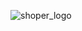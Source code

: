 ![shoper_logo](https://github.com/Grzegorz96/Shopper-app-frontend/assets/129303867/7b6b5fe8-6b4d-4268-919f-b1e91997fe1f)
